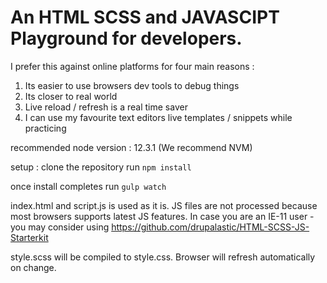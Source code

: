 # An HTML SCSS and JAVASCIPT Playground for developers.

I prefer this against online platforms for four main reasons :
1. Its easier to use browsers dev tools to debug things
2. Its closer to real world
3. Live reload / refresh is a real time saver
4. I can use my favourite text editors live templates / snippets while practicing

recommended node version : 12.3.1 (We recommend NVM)

setup :
clone the repository
run `npm install`

once install completes
run `gulp watch`

index.html and script.js is used as it is. 
JS files are not processed because most browsers supports latest JS features. In case you are an IE-11 user - you may consider using https://github.com/drupalastic/HTML-SCSS-JS-Starterkit 

style.scss will be compiled to style.css. Browser will refresh automatically on change. 
